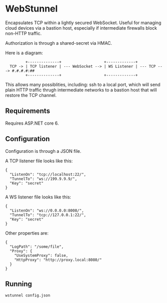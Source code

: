 # WebStunnel

Encapsulates TCP within a lightly secured WebSocket. Useful for
managing cloud devices via a bastion host, especially if intermediate
firewalls block non-HTTP traffic.

Authorization is through a shared-secret via HMAC.

Here is a diagram:

```
         +--------------+                   +-------------+
  TCP -> | TCP listener | --- WebSocket --> | WS Listener | --- TCP ---> #.#.#.#:##
         +--------------+                   +-------------+ 
```

This allows many possiblities, including: ssh to a local port, which will send plain
HTTP traffic thrugh intermediate networks to a bastion host that will restore
the TCP channel.

## Requirements

Requires ASP.NET core 6.

## Configuration

Configuration is through a JSON file.

A TCP listener file looks like this:
```
{
  "ListenOn": "tcp://localhost:22/",
  "TunnelTo": "ws://199.9.9.9/",
  "Key": "secret"
}
```

A WS listener file looks like this:
```
{
  "ListenOn": "ws://0.0.0.0:8008/",
  "TunnelTo": "tcp://127.0.0.1:22/",
  "Key": "secret"
}
```

Other properties are:
```
{
  "LogPath": "/some/file",
  "Proxy": {
    "UseSystemProxy": false,
    "HttpProxy": "http://proxy.local:8080/"
  }
}
```

## Running

`wstunnel config.json` 
